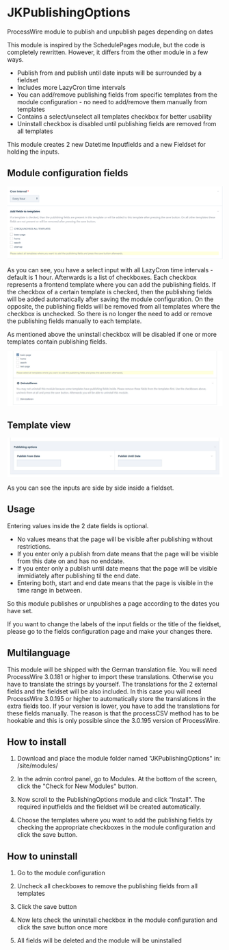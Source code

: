 # JKPublishingOptions
ProcessWire module to publish and unpublish pages depending on dates

This module is inspired by the SchedulePages module, but the code is completely rewritten. However, it differs from the other module in a few ways.
* Publish from and publish until date inputs will be surrounded by a fieldset
* Includes more LazyCron time intervals
* You can add/remove publishing fields from specific templates from the module configuration - no need to add/remove them manually from templates
* Contains a select/unselect all templates checkbox for better usability
* Uninstall checkbox is disabled until publishing fields are removed from all templates

This module creates 2 new Datetime Inputfields and a new Fieldset for holding the inputs.

## Module configuration fields
![alt text](https://raw.githubusercontent.com/juergenweb/JKPublishingOptions/main/configuration.jpg?v=1)

As you can see, you have a select input with all LazyCron time intervals - default is 1 hour.
Afterwards is a list of checkboxes. Each checkbox represents a frontend template where you can add the publishing fields.
If the checkbox of a certain template is checked, then the publishing fields will be added automatically after saving the module configuration.
On the opposite, the publishing fields will be removed from all templates where the checkbox is unchecked.
So there is no longer the need to add or remove the publishing fields manually to each template.

As mentioned above the uninstall checkbox will be disabled if one or more templates contain publishing fields.

![alt text](https://raw.githubusercontent.com/juergenweb/JKPublishingOptions/main/disabled.jpg)


## Template view
![alt text](https://raw.githubusercontent.com/juergenweb/JKPublishingOptions/main/form.jpg)

As you can see the inputs are side by side inside a fieldset.

## Usage
Entering values inside the 2 date fields is optional.

* No values means that the page will be visible after publishing without restrictions.
* If you enter only a publish from date means that the page will be visible from this date on and has no enddate.
* If you enter only a publish until date means that the page will be visible immidiately after publishing til the end date.
* Entering both, start and end date means that the page is visible in the time range in between.

So this module publishes or unpublishes a page according to the dates you have set.

If you want to change the labels of the input fields or the title of the fieldset, please go to the fields configuration page and make your changes there.

## Multilanguage

This module will be shipped with the German translation file. You will need ProcessWire 3.0.181 or higher to import these translations. Otherwise you have to translate the strings by yourself.
The translations for the 2 external fields and the fieldset will be also included. In this case you will need ProcessWire 3.0.195 or higher to automatically store the translations in the extra fields too.
If your version is lower, you have to add the translations for these fields manually.
The reason is that the processCSV method has to be hookable and this is only possible since the 3.0.195 version of ProcessWire.

## How to install

1. Download and place the module folder named "JKPublishingOptions" in:
/site/modules/

2. In the admin control panel, go to Modules. At the bottom of the
screen, click the "Check for New Modules" button.

3. Now scroll to the PublishingOptions module and click "Install". The required inputfields and the fieldset will be created automatically.

4. Choose the templates where you want to add the publishing fields by checking the appropriate checkboxes in the module configuration and click the save button.

## How to uninstall

1. Go to the module configuration

2. Uncheck all checkboxes to remove the publishing fields from all templates

3. Click the save button

4. Now lets check the uninstall checkbox in the module configuration and click the save button once more

5. All fields will be deleted and the module will be uninstalled
